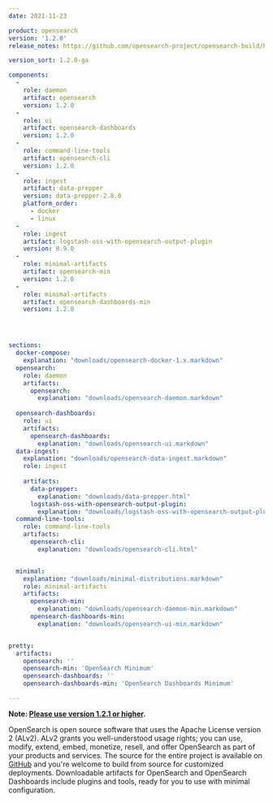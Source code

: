 ```yaml
---
date: 2021-11-23

product: opensearch
version: '1.2.0'
release_notes: https://github.com/opensearch-project/opensearch-build/blob/main/release-notes/opensearch-release-notes-1.2.0.md

version_sort: 1.2.0-ga

components:
  -
    role: daemon
    artifact: opensearch
    version: 1.2.0
  -
    role: ui
    artifact: opensearch-dashboards
    version: 1.2.0
  -
    role: command-line-tools
    artifact: opensearch-cli
    version: 1.2.0
  -
    role: ingest
    artifact: data-prepper
    version: data-prepper-2.8.0
    platform_order:
      - docker
      - linux
  -
    role: ingest
    artifact: logstash-oss-with-opensearch-output-plugin
    version: 8.9.0
  -
    role: minimal-artifacts
    artifact: opensearch-min
    version: 1.2.0
  -
    role: minimal-artifacts
    artifact: opensearch-dashboards-min
    version: 1.2.0




sections:
  docker-compose:
    explanation: "downloads/opensearch-docker-1.x.markdown"
  opensearch:
    role: daemon
    artifacts:
      opensearch:
        explanation: "downloads/opensearch-daemon.markdown"
      
  opensearch-dashboards:
    role: ui
    artifacts:
      opensearch-dashboards:
        explanation: "downloads/opensearch-ui.markdown"
  data-ingest:
    explanation: "downloads/opensearch-data-ingest.markdown"
    role: ingest
    
    artifacts:
      data-prepper:
        explanation: "downloads/data-prepper.html"
      logstash-oss-with-opensearch-output-plugin:
        explanation: "downloads/logstash-oss-with-opensearch-output-plugin.markdown"
  command-line-tools:
    role: command-line-tools
    artifacts:
      opensearch-cli:
        explanation: "downloads/opensearch-cli.html"


  minimal:
    explanation: "downloads/minimal-distributions.markdown"
    role: minimal-artifacts
    artifacts:
      opensearch-min:
        explanation: "downloads/opensearch-daemon-min.markdown"
      opensearch-dashboards-min:
        explanation: "downloads/opensearch-ui-min.markdown"


pretty:
  artifacts:
    opensearch: ''
    opensearch-min: 'OpenSearch Minimum'
    opensearch-dashboards: ''
    opensearch-dashboards-min: 'OpenSearch Dashboards Minimum'

---
```


**Note: [Please use version 1.2.1 or higher](/blog/releases/2021/12/update-to-1-2-1/).**

OpenSearch is open source software that uses the Apache License version 2 (ALv2). ALv2 grants you well-understood usage rights; you can use, modify, extend, embed, monetize, resell, and offer OpenSearch as part of your products and services. The source for the entire project is available on [GitHub](https://github.com/opensearch-project/) and you're welcome to build from source for customized deployments. Downloadable artifacts for OpenSearch and OpenSearch Dashboards include plugins and tools, ready for you to use with minimal configuration.